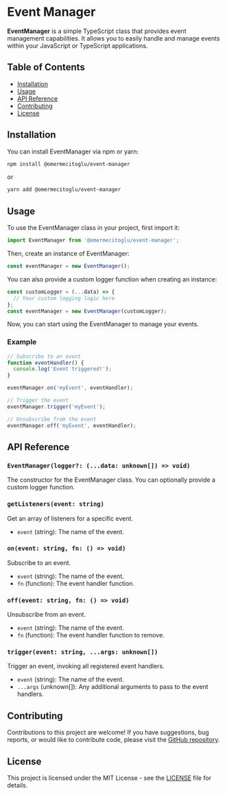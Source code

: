 # Event Manager

**EventManager** is a simple TypeScript class that provides event management capabilities. It allows you to easily handle and manage events within your JavaScript or TypeScript applications.

## Table of Contents

- [Installation](#installation)
- [Usage](#usage)
- [API Reference](#api-reference)
- [Contributing](#contributing)
- [License](#license)

## Installation

You can install EventManager via npm or yarn:

```bash
npm install @omermecitoglu/event-manager
```

or

```bash
yarn add @omermecitoglu/event-manager
```

## Usage

To use the EventManager class in your project, first import it:

```javascript
import EventManager from '@omermecitoglu/event-manager';
```

Then, create an instance of EventManager:

```javascript
const eventManager = new EventManager();
```

You can also provide a custom logger function when creating an instance:

```javascript
const customLogger = (...data) => {
  // Your custom logging logic here
};
const eventManager = new EventManager(customLogger);
```

Now, you can start using the EventManager to manage your events.

### Example

```javascript
// Subscribe to an event
function eventHandler() {
  console.log('Event triggered!');
}

eventManager.on('myEvent', eventHandler);

// Trigger the event
eventManager.trigger('myEvent');

// Unsubscribe from the event
eventManager.off('myEvent', eventHandler);
```

## API Reference

### `EventManager(logger?: (...data: unknown[]) => void)`

The constructor for the EventManager class. You can optionally provide a custom logger function.

### `getListeners(event: string)`

Get an array of listeners for a specific event.

- `event` (string): The name of the event.

### `on(event: string, fn: () => void)`

Subscribe to an event.

- `event` (string): The name of the event.
- `fn` (function): The event handler function.

### `off(event: string, fn: () => void)`

Unsubscribe from an event.

- `event` (string): The name of the event.
- `fn` (function): The event handler function to remove.

### `trigger(event: string, ...args: unknown[])`

Trigger an event, invoking all registered event handlers.

- `event` (string): The name of the event.
- `...args` (unknown[]): Any additional arguments to pass to the event handlers.

## Contributing

Contributions to this project are welcome! If you have suggestions, bug reports, or would like to contribute code, please visit the [GitHub repository](https://github.com/omermecitoglu/event-manager).

## License

This project is licensed under the MIT License - see the [LICENSE](LICENSE) file for details.
